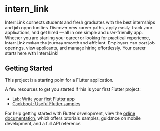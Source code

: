# intern_link

InternLink connects students and fresh graduates with the best internships and job opportunities. Discover new career paths, apply easily, track your applications, and get hired — all in one simple and user-friendly app. Whether you are starting your career or looking for practical experience, InternLink makes the journey smooth and efficient. Employers can post job openings, view applicants, and manage hiring effortlessly. Your career starts here with InternLink!

## Getting Started

This project is a starting point for a Flutter application.

A few resources to get you started if this is your first Flutter project:

- [Lab: Write your first Flutter app](https://docs.flutter.dev/get-started/codelab)
- [Cookbook: Useful Flutter samples](https://docs.flutter.dev/cookbook)

For help getting started with Flutter development, view the
[online documentation](https://docs.flutter.dev/), which offers tutorials,
samples, guidance on mobile development, and a full API reference.
